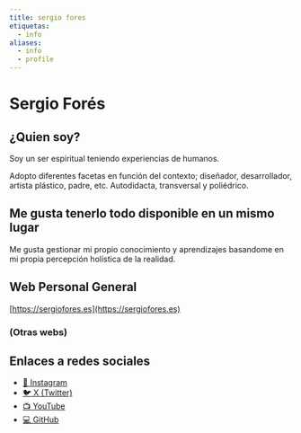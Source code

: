 ```yaml
---
title: sergio fores
etiquetas:
  - info
aliases:
  - info
  - profile
---
```

# Sergio Forés

## ¿Quien soy?

Soy un ser espiritual teniendo experiencias de humanos.

Adopto diferentes facetas en función del contexto; diseñador, desarrollador, artista plástico, padre, etc. Autodidacta, transversal y poliédrico.
## Me gusta tenerlo todo disponible en un mismo lugar

Me gusta gestionar mi propio conocimiento y aprendizajes basandome en mi propia percepción holística de la realidad.

## Web Personal General

 [https://sergiofores.es](https://sergiofores.es) 
### (Otras webs)


## Enlaces a redes sociales

- [📸 Instagram](https://www.instagram.com/cuenta.01234/) 
- [🐦 X (Twitter)](https://x.com/t0tinspire) 
- [📺 YouTube](https://www.youtube.com/@0-1234) 
- [💻 GitHub](https://github.com/t0t) 